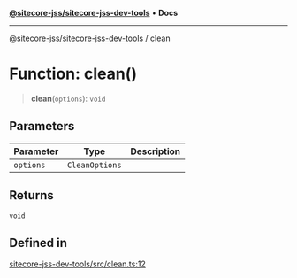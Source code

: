 [**@sitecore-jss/sitecore-jss-dev-tools**](../README.md) • **Docs**

***

[@sitecore-jss/sitecore-jss-dev-tools](../README.md) / clean

# Function: clean()

> **clean**(`options`): `void`

## Parameters

| Parameter | Type | Description |
| ------ | ------ | ------ |
| `options` | `CleanOptions` |  |

## Returns

`void`

## Defined in

[sitecore-jss-dev-tools/src/clean.ts:12](https://github.com/Sitecore/jss/blob/b543e221483be0d7e4e3ae7b76785619d291d2d3/packages/sitecore-jss-dev-tools/src/clean.ts#L12)
